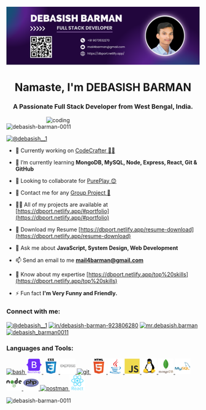 ![logo](https://github.com/debasish-barman-0011/debasish-barman-0011/blob/main/Debasish%20Barman.png)

<h1 align="center">Namaste, I'm DEBASISH BARMAN</h1>
<h3 align="center">A Passionate Full Stack Developer from West Bengal, India.</h3>

<img align="right" alt="coding" width="400" src="https://user-images.githubusercontent.com/55389276/140866485-8fb1c876-9a8f-4d6a-98dc-08c4981eaf70.gif">

<p align="left"> <img src="https://komarev.com/ghpvc/?username=debasish-barman-0011&label=Profile%20views&color=0e75b6&style=flat" alt="debasish-barman-0011" /> </p>

<p align="left"> <a href="https://twitter.com/@debasish__1" target="blank"><img src="https://img.shields.io/twitter/follow/@debasish__1?logo=twitter&style=for-the-badge" alt="@debasish__1" /></a> </p>

- 🔭 Currently working on [CodeCrafter 🤷‍♂️](https://dbport.netlify.app/)

- 🌱 I’m currently learning **MongoDB, MySQL, Node, Express, React, Git & GitHub**

- 👯 Looking to collaborate for [PurePlay 😊](https://pure-play.netlify.app/)

- 🤝 Contact me for any [Group Project 🍵](https://dbport.netlify.app/#contact)

- 👨‍💻 All of my projects are available at [https://dbport.netlify.app/#portfolio](https://dbport.netlify.app/#portfolio)

- 📝 Download my Resume [https://dbport.netlify.app/resume-download](https://dbport.netlify.app/resume-download)

- 💬 Ask me about **JavaScript, System Design, Web Development**

- 📫 Send an email to me **mail4barman@gmail.com**

- 📄 Know about my expertise [https://dbport.netlify.app/top%20skills](https://dbport.netlify.app/top%20skills)

- ⚡ Fun fact **I'm Very Funny and Friendly.**

<h3 align="left">Connect with me:</h3>
<p align="left">
<a href="https://twitter.com/@debasish__1" target="blank"><img align="center" src="https://raw.githubusercontent.com/rahuldkjain/github-profile-readme-generator/master/src/images/icons/Social/twitter.svg" alt="@debasish__1" height="30" width="40" /></a>
<a href="https://linkedin.com/in/in/debasish-barman-923806280" target="blank"><img align="center" src="https://raw.githubusercontent.com/rahuldkjain/github-profile-readme-generator/master/src/images/icons/Social/linked-in-alt.svg" alt="in/debasish-barman-923806280" height="30" width="40" /></a>
<a href="https://fb.com/mr.debasish.barman" target="blank"><img align="center" src="https://raw.githubusercontent.com/rahuldkjain/github-profile-readme-generator/master/src/images/icons/Social/facebook.svg" alt="mr.debasish.barman" height="30" width="40" /></a>
<a href="https://instagram.com/debasish_barman0011" target="blank"><img align="center" src="https://raw.githubusercontent.com/rahuldkjain/github-profile-readme-generator/master/src/images/icons/Social/instagram.svg" alt="debasish_barman0011" height="30" width="40" /></a>
</p>

<h3 align="left">Languages and Tools:</h3>
<p align="left"> <a href="https://www.gnu.org/software/bash/" target="_blank" rel="noreferrer"> <img src="https://www.vectorlogo.zone/logos/gnu_bash/gnu_bash-icon.svg" alt="bash" width="40" height="40"/> </a> <a href="https://getbootstrap.com" target="_blank" rel="noreferrer"> <img src="https://raw.githubusercontent.com/devicons/devicon/master/icons/bootstrap/bootstrap-plain-wordmark.svg" alt="bootstrap" width="40" height="40"/> </a> <a href="https://www.w3schools.com/css/" target="_blank" rel="noreferrer"> <img src="https://raw.githubusercontent.com/devicons/devicon/master/icons/css3/css3-original-wordmark.svg" alt="css3" width="40" height="40"/> </a> <a href="https://expressjs.com" target="_blank" rel="noreferrer"> <img src="https://raw.githubusercontent.com/devicons/devicon/master/icons/express/express-original-wordmark.svg" alt="express" width="40" height="40"/> </a> <a href="https://git-scm.com/" target="_blank" rel="noreferrer"> <img src="https://www.vectorlogo.zone/logos/git-scm/git-scm-icon.svg" alt="git" width="40" height="40"/> </a> <a href="https://www.w3.org/html/" target="_blank" rel="noreferrer"> <img src="https://raw.githubusercontent.com/devicons/devicon/master/icons/html5/html5-original-wordmark.svg" alt="html5" width="40" height="40"/> </a> <a href="https://www.java.com" target="_blank" rel="noreferrer"> <img src="https://raw.githubusercontent.com/devicons/devicon/master/icons/java/java-original.svg" alt="java" width="40" height="40"/> </a> <a href="https://developer.mozilla.org/en-US/docs/Web/JavaScript" target="_blank" rel="noreferrer"> <img src="https://raw.githubusercontent.com/devicons/devicon/master/icons/javascript/javascript-original.svg" alt="javascript" width="40" height="40"/> </a> <a href="https://www.linux.org/" target="_blank" rel="noreferrer"> <img src="https://raw.githubusercontent.com/devicons/devicon/master/icons/linux/linux-original.svg" alt="linux" width="40" height="40"/> </a> <a href="https://www.mongodb.com/" target="_blank" rel="noreferrer"> <img src="https://raw.githubusercontent.com/devicons/devicon/master/icons/mongodb/mongodb-original-wordmark.svg" alt="mongodb" width="40" height="40"/> </a> <a href="https://www.mysql.com/" target="_blank" rel="noreferrer"> <img src="https://raw.githubusercontent.com/devicons/devicon/master/icons/mysql/mysql-original-wordmark.svg" alt="mysql" width="40" height="40"/> </a> <a href="https://nodejs.org" target="_blank" rel="noreferrer"> <img src="https://raw.githubusercontent.com/devicons/devicon/master/icons/nodejs/nodejs-original-wordmark.svg" alt="nodejs" width="40" height="40"/> </a> <a href="https://www.php.net" target="_blank" rel="noreferrer"> <img src="https://raw.githubusercontent.com/devicons/devicon/master/icons/php/php-original.svg" alt="php" width="40" height="40"/> </a> <a href="https://postman.com" target="_blank" rel="noreferrer"> <img src="https://www.vectorlogo.zone/logos/getpostman/getpostman-icon.svg" alt="postman" width="40" height="40"/> </a> <a href="https://reactjs.org/" target="_blank" rel="noreferrer"> <img src="https://raw.githubusercontent.com/devicons/devicon/master/icons/react/react-original-wordmark.svg" alt="react" width="40" height="40"/> </a> </p>

<p><img align="center" src="https://github-readme-stats.vercel.app/api/top-langs?username=debasish-barman-0011&show_icons=true&locale=en&layout=compact" alt="debasish-barman-0011" /></p>
